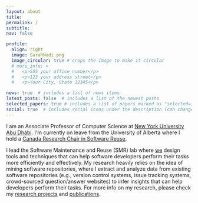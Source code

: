 ```yaml
---
layout: about
title:
permalink: /
subtitle: 
nav: false

profile:
  align: right
  image: SarahNadi.png
  image_circular: true # crops the image to make it circular
  # more_info: >
  #   <p>555 your office number</p>
  #   <p>123 your address street</p>
  #   <p>Your City, State 12345</p>

news: true  # includes a list of news items
latest_posts: false  # includes a list of the newest posts
selected_papers: true # includes a list of papers marked as "selected={true}"
social: true  # includes social icons under the description (can change location from about.html)
---
```


I am an Associate Professor of Computer Science at [New York University Abu Dhabi](https://nyuad.nyu.edu/en/). I'm currently on leave from the University of Alberta where I hold a [Canada Research Chair in Software Reuse](http://www.chairs-chaires.gc.ca/chairholders-titulaires/profile-eng.aspx?profileId=4393). 

I lead the Software Maintenance and Reuse (SMR) lab where [we](/members) design tools and techniques that can help software developers perform their tasks more efficiently and effectively. My research heavily relies on the idea of mining software repositories, where I extract and analyze data from existing software repositories (e.g., version control systems, issue tracking systems, crowd-sourced question/answer websites) to infer insights that can help developers perform their tasks. For more info on my research, please check my [research projects](/projects/) and [publications](/publications).